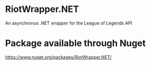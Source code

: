 # RiotWrapper.NET
An asynchronus .NET wrapper for the League of Legends API

# Package available through Nuget
https://www.nuget.org/packages/RiotWrapper.NET/


